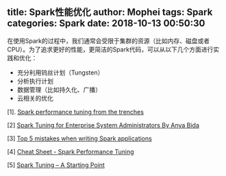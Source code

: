 title: Spark性能优化
author: Mophei
tags: Spark
categories: Spark
date: 2018-10-13 00:50:30
---
在使用Spark的过程中，我们通常会受限于集群的资源（比如内存、磁盘或者CPU）。为了追求更好的性能，更简洁的Spark代码，可以从以下几个方面进行实践和优化：

 - 充分利用钨丝计划（Tungsten）
 - 分析执行计划
 - 数据管理（比如持久化、广播）
 - 云相关的优化
 
 <!--more-->
 
 [1]. [Spark performance tuning from the trenches](https://medium.com/teads-engineering/spark-performance-tuning-from-the-trenches-7cbde521cf60)
 
 [2] [Spark Tuning for Enterprise System Administrators By Anya Bida](https://www.slideshare.net/SparkSummit/spark-tuning-for-enterprise-system-administrators-by-anya-bida)
 
 [3] [Top 5 mistakes when writing Spark applications](https://www.slideshare.net/hadooparchbook/top-5-mistakes-when-writing-spark-applications)
 
 [4] [Cheat Sheet - Spark Performance Tuning](https://www.slideshare.net/manishgforce/spark-performance-tuning)
 
 [5] [Spark Tuning – A Starting Point](https://pcloadletter.wordpress.com/2016/10/26/spark-tuning-a-starting-point/)